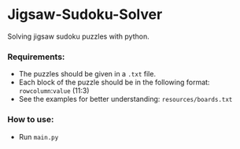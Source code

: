 # Jigsaw-Sudoku-Solver
Solving jigsaw sudoku puzzles with python.

### Requirements:
* The puzzles should be given in a `.txt` file.
* Each block of the puzzle should be in the following format: `rowcolumn`:`value` (11:3)
* See the examples for better understanding: `resources/boards.txt`


### How to use:
* Run `main.py`
